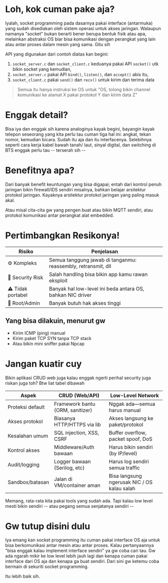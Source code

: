 # Loh, kok cuman pake aja?
Iyalah, socket programming pada dasarnya pakai interface (antarmuka) yang sudah disediakan oleh sistem operasi untuk akses jaringan. Walaupun namanya "socket" bukan berarti bener berupa bentuk fisik atau apa, melainkan abstraksi OS biar bisa komunikasi dengan perangkat yang lain atau antar proses dalam mesin yang sama. Gitu sih

API yang digunakan dari contoh diatas kan begini:
1. `socket_server.c` dan `socket_client.c` keduanya pakai API `socket()` utk bikin socket yang kemudian,
2. `socket_server.c` pakai API `bind()`, `listen()`, dan `accept()` abis itu,
3. `socket_client.c` pakai `send()` dan `recv()` untuk kirim dan terima data

> Semua itu hanya instruksi ke OS untuk "OS, tolong bikin channel komunikasi ke alamat X pakai protokol Y dan kirim data Z"

# Enggak detail?
Bisa iya dan enggak sih karena analoginya kayak begini, bayangin kayak telepon seseorang yang kita perlu tau cuman tiga hal ini: angkat, tekan nomor, kemudian bicara. Sudah itu aja dan itu interfacenya. Selebihnya seperti cara kerja kabel bawah tanah/ laut, sinyal digital, dan switching di BTS enggak perlu tau -- terserah sih --

# Benefitnya apa?
Dari banyak benefit keuntungan yang bisa digapai; entah dari kontrol penuh jaringan bikin firewall/IDS sendiri misalnya, bahkan belajar arsitektur protokol jaringan. Kayaknya arsitektur protokol jaringan yang paling masuk akal.

Atau misal cita-cita gw yang pengen buat atau bikin MQTT sendiri, atau protokol komunikasi antar perangkat alat embedded.

# Pertimbangkan Resikonya!
| Risiko            | Penjelasan                                                    |
| ----------------- | ------------------------------------------------------------- |
| ⚙️ Kompleks       | Semua tanggung jawab di tanganmu: reassembly, retransmit, dll |
| 🔐 Security Risk  | Salah handling bisa bikin app kamu rawan eksploit             |
| ⚠️ Tidak portabel | Banyak hal low-level ini beda antara OS, bahkan NIC driver    |
| 🛑 Root/Admin     | Banyak butuh hak akses tinggi                                 |

## Yang bisa dilakuin, menurut gw
+ Kirim ICMP (ping) manual
+ Kirim paket TCP SYN tanpa TCP stack
+ Atau bikin mini sniffer pakai Npcap

# Jangan kuatir cuy
Bikin aplikasi CRUD web juga kalau enggak ngerti perihal security juga riskan juga toh? Btw liat tabel dibawah

| Aspek            | CRUD (Web/API)                   | Low-Level Network                           |
| ---------------- | -------------------------------- | ------------------------------------------- |
| Proteksi default | Framework bantu (ORM, sanitizer) | Nggak ada—semua harus manual                |
| Akses protokol   | Biasanya HTTP/HTTPS via lib      | Akses langsung ke paket/protokol            |
| Kesalahan umum   | SQL injection, XSS, CSRF         | Buffer overflow, packet spoof, DoS          |
| Kontrol akses    | Middleware/Auth bawaan           | Harus bikin sendiri (by IP/level)           |
| Audit/logging    | Logger bawaan (Serilog, etc)     | Harus log sendiri semua traffic             |
| Sandbox/batasan  | Jalan di VM/container aman       | Bisa langsung ngerusak NIC / OS kalau salah |

Memang, rata-rata kita pakai tools yang sudah ada. Tapi kalau low level mesti bikin sendiri -- atau pegang semua senjatanya sendiri --

# Gw tutup disini dulu
Iya emang kan socket programming itu cuman pakai interface OS aja untuk bisa berkomunikasi antar mesin atau antar proses. Kalau pertanyaannya "bisa enggak kalau implement interface sendiri" ya gw coba cari tau. Gw ada ngarah mikir ke low level lebih jauh lagi dan kenapa cuman pakai interface dari OS aja dan kenapa ga buat sendiri. Dari sini gw ketemu coba bermain di sekuriti socket programming.

Itu lebih baik sih.